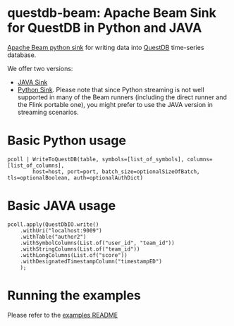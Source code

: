 # questdb-beam: Apache Beam Sink for QuestDB in Python and JAVA

[Apache Beam python sink](https://beam.apache.org/) for writing data into [QuestDB](https://questdb.io) time-series
database.

We offer two versions:

* [JAVA Sink](./java/)
* [Python Sink](./python/). Please note that since Python streaming is not well supported in many of the Beam runners (including
the direct runner and the Flink portable one), you might prefer to use the JAVA version in streaming scenarios.


# Basic Python usage

```
pcoll | WriteToQuestDB(table, symbols=[list_of_symbols], columns=[list_of_columns],
        host=host, port=port, batch_size=optionalSizeOfBatch, tls=optionalBoolean, auth=optionalAuthDict)
```

# Basic JAVA usage

```
pcoll.apply(QuestDbIO.write()
	.withUri("localhost:9009")
	.withTable("author2")
	.withSymbolColumns(List.of("user_id", "team_id")) 
	.withStringColumns(List.of("team_id"))
	.withLongColumns(List.of("score"))
	.withDesignatedTimestampColumn("timestampED")
	);
```

# Running the examples

Please refer to the [examples README](./examples/)
